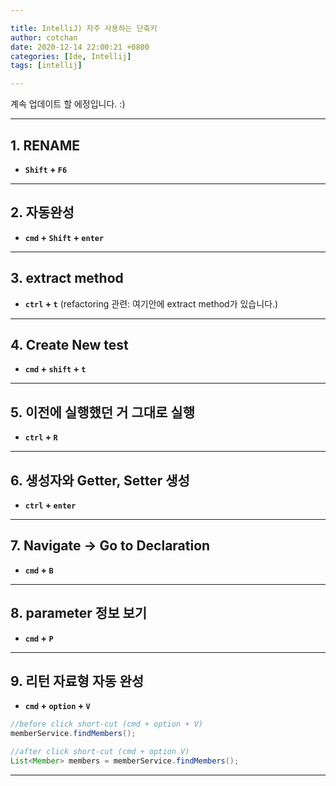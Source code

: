 ```yaml
---

title: IntelliJ) 자주 사용하는 단축키
author: cotchan
date: 2020-12-14 22:00:21 +0800
categories: [Ide, Intellij]
tags: [intellij]     

---
```


계속 업데이트 할 에정입니다. :)

---

## 1. RENAME

+ **`Shift` + `F6`**

---

## 2. 자동완성
 
+ **`cmd` + `Shift` + `enter`**

---

## 3. extract method

+ **`ctrl` + `t`** (refactoring 관련: 여기안에 extract method가 있습니다.)
    
---

## 4. Create New test

+ **`cmd` + `shift` + `t`**

---

## 5. 이전에 실행했던 거 그대로 실행

+ **`ctrl` + `R`**

---

## 6. 생성자와 Getter, Setter 생성

+ **`ctrl` + `enter`**

---

## 7. Navigate -> Go to Declaration


+ **`cmd` + `B`**

---

## 8. parameter 정보 보기

+ **`cmd` + `P`**

---

## 9. 리턴 자료형 자동 완성

+ **`cmd` + `option` + `V`**

```java
//before click short-cut (cmd + option + V)
memberService.findMembers();
```

```java
//after click short-cut (cmd + option V)
List<Member> members = memberService.findMembers();
```

---







